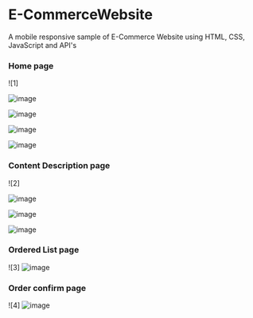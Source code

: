 # E-CommerceWebsite
 A mobile responsive sample of E-Commerce Website using HTML, CSS, JavaScript and API's



### Home page
![1]

![image](https://user-images.githubusercontent.com/66023445/163915404-cfc43ca4-6baa-4514-82a8-eed60de74680.png)


![image](https://user-images.githubusercontent.com/66023445/163915522-9c08c0cc-723a-43f1-b7eb-27d3361df5cd.png)


![image](https://user-images.githubusercontent.com/66023445/163915551-a7580966-b8ff-4d67-970a-ecd587588a6d.png)


![image](https://user-images.githubusercontent.com/66023445/163915585-2347d5f1-2d9a-4574-bd21-e5fa0c0c3864.png)


### Content Description page
![2]

![image](https://user-images.githubusercontent.com/66023445/163915896-e1097809-1079-49de-a677-07d7adda5683.png)


![image](https://user-images.githubusercontent.com/66023445/163916130-c2068607-15df-459f-a547-261fb026aa3a.png)


![image](https://user-images.githubusercontent.com/66023445/163916212-4c1bfe6f-671b-409b-b7c1-37fe6b631939.png)


### Ordered List page
![3]
![image](https://user-images.githubusercontent.com/66023445/163916270-1ff98f86-fec8-4213-b478-6a2a819bfcb3.png)


### Order confirm page
![4]
![image](https://user-images.githubusercontent.com/66023445/163916305-0b4e8303-8467-40d2-b8b1-fb80faad0d26.png)

